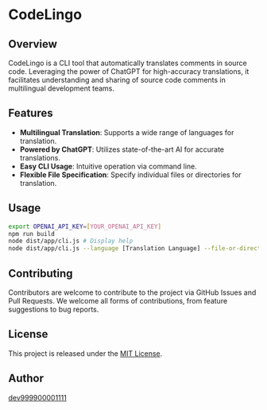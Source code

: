 # CodeLingo

## Overview

CodeLingo is a CLI tool that automatically translates comments in source code. Leveraging the power of ChatGPT for high-accuracy translations, it facilitates understanding and sharing of source code comments in multilingual development teams.

## Features

- **Multilingual Translation**: Supports a wide range of languages for translation.
- **Powered by ChatGPT**: Utilizes state-of-the-art AI for accurate translations.
- **Easy CLI Usage**: Intuitive operation via command line.
- **Flexible File Specification**: Specify individual files or directories for translation.

## Usage

```bash
export OPENAI_API_KEY=[YOUR_OPENAI_API_KEY]
npm run build
node dist/app/cli.js # Display help
node dist/app/cli.js --language [Translation Language] --file-or-directory [File/Directory] --output-dir [Output Directory]
```

## Contributing

Contributors are welcome to contribute to the project via GitHub Issues and Pull Requests. We welcome all forms of contributions, from feature suggestions to bug reports.

## License

This project is released under the [MIT License](LICENSE).

## Author

[dev999900001111](https://github.com/dev999900001111)
